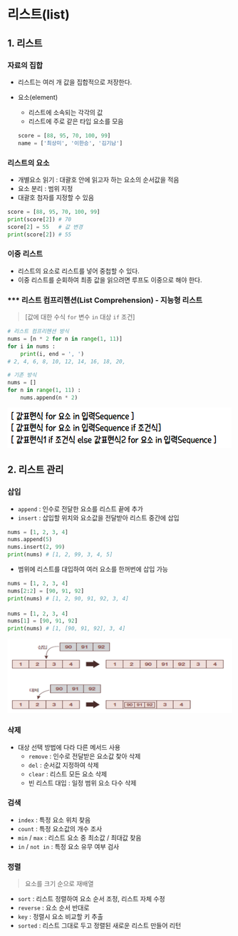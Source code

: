 # 리스트(list)

## 1. 리스트

### 자료의 집합

* 리스트는 여러 개 값을 집합적으로 저장한다.

* 요소(element)

  * 리스트에 소속되는 각각의 값
  * 리스트에 주로 같은 타입 요소를 모음

  ```python
  score = [88, 95, 70, 100, 99]
  name = ['최상미', '이한승', '김기남']
  ```

### 리스트의 요소

* 개별요소 읽기 : 대괄호 안에 읽고자 하는 요소의 순서값을 적음
* 요소 분리 : 범위 지정
* 대괄호 첨자를 지정할 수 있음

```python
score = [88, 95, 70, 100, 99]
print(score[2]) # 70
score[2] = 55   # 값 변경
print(score[2]) # 55
```

### 이중 리스트

* 리스트의 요소로 리스트를 넣어 중첩할 수 있다.
* 이중 리스트를 순회하여 최종 값을 읽으려면 루프도 이중으로 해야 한다.

### *** 리스트 컴프리헨션(List Comprehension) - 지능형 리스트

> [값에 대한 수식 `for` 변수 `in` 대상 `if` 조건]

```python
# 리스트 컴프리헨션 방식
nums = [n * 2 for n in range(1, 11)]
for i in nums :
    print(i, end = ', ')
# 2, 4, 6, 8, 10, 12, 14, 16, 18, 20, 
```

```python
# 기존 방식
nums = []
for n in range(1, 11) :
    nums.append(n * 2)
```

![image-20210714152710783](md-images/image-20210714152710783.png)



## 2. 리스트 관리

### 삽입

* `append` : 인수로 전달한 요소를 리스트 끝에 추가
* `insert` : 삽입할 위치와 요소값을 전달받아 리스트 중간에 삽입

```python
nums = [1, 2, 3, 4]
nums.append(5)
nums.insert(2, 99)
print(nums) # [1, 2, 99, 3, 4, 5]
```

* 범위에 리스트를 대입하여 여러 요소를 한꺼번에 삽입 가능

```python
nums = [1, 2, 3, 4]
nums[2:2] = [90, 91, 92]
print(nums) # [1, 2, 90, 91, 92, 3, 4]

nums = [1, 2, 3, 4]
nums[1] = [90, 91, 92]
print(nums) # [1, [90, 91, 92], 3, 4]
```

![image-20210714144333783](md-images/image-20210714144333783.png)

### 삭제

* 대상 선택 방법에 다라 다른 메서드 사용
  * `remove` : 인수로 전달받은 요소값 찾아 삭제
  * `del` : 순서값 지정하여 삭제
  * `clear` : 리스트 모든 요소 삭제
  * 빈 리스트 대입 : 일정 범위 요소 다수 삭제

### 검색

* `index` : 특정 요소 위치 찾음
* `count` : 특정 요소값의 개수 조사
* `min` / `max` : 리스트 요소 중 최소값 / 최대값 찾음
* `in` / `not in` : 특정 요소 유무 여부 검사

### 정렬

> 요소를 크기 순으로 재배열

* `sort` : 리스트 정렬하여 요소 순서 조정, 리스트 자체 수정
* `reverse` : 요소 순서 반대로
* `key` : 정렬시 요소 비교할 키 추출
* `sorted` : 리스트 그대로 두고 정렬된 새로운 리스트 만들어 리턴

